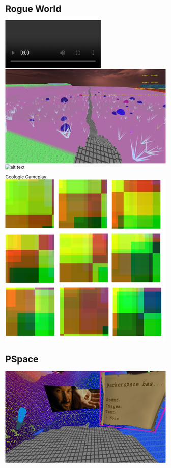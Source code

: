 # Rogue World

![alt text](https://github.com/pipewriter/resume-projects/blob/main/ZOOM%20(2).webm)
![alt text](https://github.com/pipewriter/resume-projects/blob/main/unknown4.png)
![alt text](https://github.com/pipewriter/resume-projects/blob/main/unknown5.png)

Geologic Gameplay:
![alt text](https://github.com/pipewriter/resume-projects/blob/main/unknown2.png)


# PSpace

![alt text](https://github.com/pipewriter/resume-projects/blob/main/unknown19.png)
